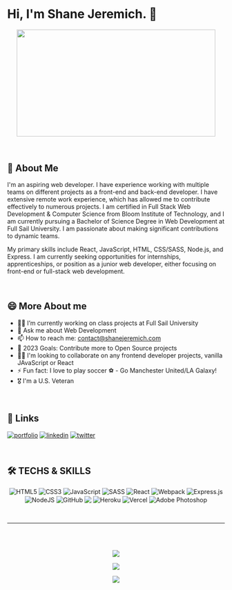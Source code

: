 # Hi, I'm Shane Jeremich. 👋

<p align="center">
  <img width="460" height="248.23" src="https://www.shanejeremich.com/static/media/sj-high-res.e8f0d363aeeddc4cd574.png">
</p>

<br>

## 🚀 About Me

I'm an aspiring web developer. I have experience working with multiple teams on different projects as a front-end and back-end developer.  I have extensive remote work experience, which has allowed me to contribute effectively to numerous projects. I am certified in Full Stack Web Development & Computer Science from Bloom Institute of Technology, and I am currently pursuing a Bachelor of Science Degree in Web Development at Full Sail University. I am passionate about making significant contributions to dynamic teams.

My primary skills include React, JavaScript, HTML, CSS/SASS, Node.js, and Express. I am currently seeking opportunities for internships, apprenticeships, or position as a junior web developer, either focusing on front-end or full-stack web development.

<br>

## 😄 More About me
- 👩‍💻 I’m currently working on class projects at Full Sail University
- 💬 Ask me about Web Development
- 📫 How to reach me: contact@shanejeremich.com
- 🥅 2023 Goals: Contribute more to Open Source projects
- 👯‍♀️ I'm looking to collaborate on any frontend developer projects, vanilla JAvaScript or React
- ⚡ Fun fact: I love to play soccer ⚽ - Go Manchester United/LA Galaxy!
- 🎖  I'm a U.S. Veteran 

<br>

## 🔗 Links
[![portfolio](https://img.shields.io/badge/my_portfolio-000?style=for-the-badge&logo=ko-fi&logoColor=white)](https://shanejeremich.com)
[![linkedin](https://img.shields.io/badge/linkedin-0A66C2?style=for-the-badge&logo=linkedin&logoColor=white)](http://linkedin.com/in/shanejeremich/)
[![twitter](https://img.shields.io/badge/twitter-1DA1F2?style=for-the-badge&logo=twitter&logoColor=white)](https://twitter.com/shanejeremich)

<br>

## 🛠 TECHS & SKILLS

<p align="center">
  <img align="center" alt="HTML5" src="https://img.shields.io/badge/html5%20-%23E34F26.svg?&style=for-the-badge&logo=html5&logoColor=white"/>
  <img align="center" alt="CSS3" src="https://img.shields.io/badge/css3%20-%231572B6.svg?&style=for-the-badge&logo=css3&logoColor=white"/>
  <img align="center" alt="JavaScript" src="https://img.shields.io/badge/javascript%20-%23323330.svg?&style=for-the-badge&logo=javascript&logoColor=%23F7DF1E"/>
  <img align="center" alt="SASS" src="https://img.shields.io/badge/SASS%20-hotpink.svg?&style=for-the-badge&logo=SASS&logoColor=white"/>
  <img align="center" alt="React" src="https://img.shields.io/badge/react%20-%2320232a.svg?&style=for-the-badge&logo=react&logoColor=%2361DAFB"/>
  <img align="center" alt="Webpack" src="https://img.shields.io/badge/webpack%20-%238DD6F9.svg?&style=for-the-badge&logo=webpack&logoColor=black" />
  <img align="center" alt="Express.js" src="https://img.shields.io/badge/express.js%20-%23404d59.svg?&style=for-the-badge"/>
  <img align="center" alt="NodeJS" src="https://img.shields.io/badge/node.js%20-%2343853D.svg?&style=for-the-badge&logo=node.js&logoColor=white"/>
  <img align="center" alt="GitHub" src="https://img.shields.io/badge/github%20-%23121011.svg?&style=for-the-badge&logo=github&logoColor=white"/>
  <img align="center" src="http://img.shields.io/badge/-VS%20Code-007ACC?style=for-the-badge&logo=visual%20studio%20code&logoColor=white">
  <img align="center" alt="Heroku" src="https://img.shields.io/badge/heroku%20-%23430098.svg?&style=for-the-badge&logo=heroku&logoColor=white"/>
  <img align="center" alt="Vercel" src="https://img.shields.io/badge/vercel%20-%23000000.svg?&style=for-the-badge&logo=vercel&logoColor=white"/>
  <img align="center" alt="Adobe Photoshop" src="https://img.shields.io/badge/adobe%20photoshop%20-%2331A8FF.svg?&style=for-the-badge&logo=adobe%20photoshop&logoColor=white"/>
</p>

</br>

---

</br></br>
<p align="center">
  <img src="https://github-readme-stats.vercel.app/api?username=shanejeremich&show_icons=true&theme=dark" />
</p>
<p align="center">
  <img src="https://github-readme-stats.vercel.app/api/top-langs/?username=shanejeremich&layout=compact&theme=dark" />
</p>
<p align="center">
  <img src="https://github-readme-stats.vercel.app/api/wakatime?username=sjeremich23&layout=compact" />
  </p>

</br></br>
                                                                                                    
[website]: https://shanejeremich.com
[youtube]: https://youtube.com/channel/UCmDn7ZuKkjypPYKXt1r65Lw
[twitter]: https://twitter.com/shanejeremich
[linkedin]: http://linkedin.com/in/shanejeremich/
